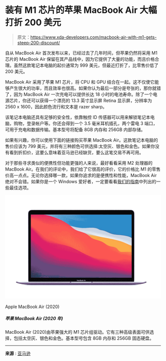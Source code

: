 # 装有 M1 芯片的苹果 MacBook Air 大幅打折 200 美元

> 原文：<https://www.xda-developers.com/macbook-air-with-m1-gets-steep-200-discount/>

自从 MacBook Air 首次发布以来，已经过去了几年时间，但苹果仍然将采用 M1 芯片的 MacBook Air 保留在其产品线中，因为它提供了大量的功能，而且价格合理。虽然这款笔记本电脑的起价通常为 999 美元，但最近打折了，比零售价低了 200 美元。

MacBook Air 采用了苹果 M1 芯片，将 CPU 和 GPU 结合在一起。这不仅使它能够产生很大的功率，而且效率也很高。如果你认为最后一部分是夸张的，那你就错了，因为 MacBook Air 一次充电可以提供长达 18 小时的电池寿命。除了一个电源芯片，你还可以获得一个漂亮的 13.3 英寸显示屏 Retina 显示屏，分辨率为 2560 x 1600，因此颜色流行和文本是 razer sharp。

该笔记本电脑还具有足够的安全性，依靠触控 ID 传感器可以用来解锁笔记本电脑，购物，登录帐户等。你还会得到一个 3.5 毫米耳机插孔，两个雷电 3 端口，可用于充电和数据传输。基本型号将配备 8GB 内存和 256GB 内部存储。

如果有兴趣，你可以使用下面的链接购买苹果 MacBook Air。这款笔记本电脑的售价应该为 799 美元，并将有三种颜色可供选择:太空灰、银色和金色。如果你没有看到折扣价，这要么意味着亚马逊已经缺货，要么这笔交易不再可用。

对于那些寻求类似的便携性但功能更强的人来说，最好看看采用 M2 处理器的 MacBook Air。在我们的评论中，我们给了它很高的评价，它的价格比 M1 的零售价高一点点。无论你选择哪一款，如果你追求的是便携性和性能，MacBook Air 绝对不会错。如果你是一个 Windows 爱好者，一定要看看[我们的指南](https://www.xda-developers.com/best-lightweight-laptops/)中列出的一些最佳选项。

 <picture>![The MacBook Air (2020) featuring Apple's powerful M1 SoC. ](img/fae3c5cd837f77942a461856ce22193d.png)</picture> 

Apple MacBook Air (2020)

##### 苹果 MacBook Air (2020 年)

MacBook Air (2020)由苹果强大的 M1 芯片组驱动。它有三种高级表面可供选择，包括太空灰、银色和金色。基本型号包含 8GB 内存和 256GB 固态硬盘。

* * *

**来源** : [亚马逊](https://www.amazon.com/Apple-MacBook-13-inch-256GB-Storage/dp/B08N5LNQCX/?tag=xda-4as7brp-20&ascsubtag=UUxdaUeUpU1000052&asc_refurl=https%3A%2F%2Fwww.xda-developers.com%2Fmacbook-air-with-m1-gets-steep-200-discount%2F&asc_campaign=Affiliate)